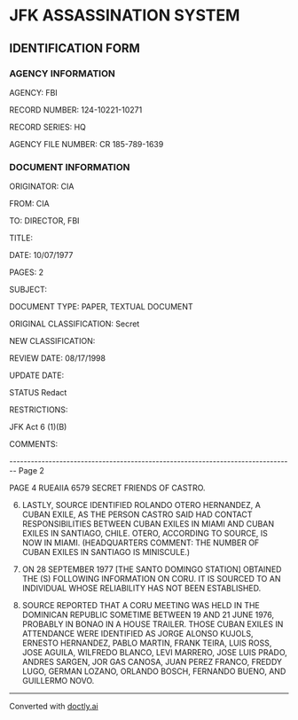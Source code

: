 # JFK ASSASSINATION SYSTEM

## IDENTIFICATION FORM

### AGENCY INFORMATION

AGENCY: FBI

RECORD NUMBER: 124-10221-10271

RECORD SERIES: HQ

AGENCY FILE NUMBER: CR 185-789-1639

### DOCUMENT INFORMATION

ORIGINATOR: CIA

FROM: CIA

TO: DIRECTOR, FBI

TITLE:

DATE: 10/07/1977

PAGES: 2

SUBJECT:

DOCUMENT TYPE: PAPER, TEXTUAL DOCUMENT

ORIGINAL CLASSIFICATION: Secret

NEW CLASSIFICATION:

REVIEW DATE: 08/17/1998

UPDATE DATE:

STATUS Redact

RESTRICTIONS:

JFK Act 6 (1)(B)

COMMENTS:


-------------------------------------------------------------------------------- Page 2

PAGE 4 RUEAIIA 6579 SECRET
FRIENDS OF CASTRO.

6. LASTLY, SOURCE IDENTIFIED ROLANDO OTERO HERNANDEZ, A CUBAN
   EXILE, AS THE PERSON CASTRO SAID HAD CONTACT RESPONSIBILITIES BETWEEN
   CUBAN EXILES IN MIAMI AND CUBAN EXILES IN SANTIAGO, CHILE.
   OTERO, ACCORDING TO SOURCE, IS NOW IN MIAMI. (HEADQUARTERS COMMENT:
   THE NUMBER OF CUBAN EXILES IN SANTIAGO IS MINISCULE.)

7. ON 28 SEPTEMBER 1977 [THE SANTO DOMINGO STATION] OBTAINED THE (S)
   FOLLOWING INFORMATION ON CORU. IT IS SOURCED TO AN INDIVIDUAL WHOSE
   RELIABILITY HAS NOT BEEN ESTABLISHED.

8. SOURCE REPORTED THAT A CORU MEETING WAS HELD IN THE DOMINICAN
   REPUBLIC SOMETIME BETWEEN 19 AND 21 JUNE 1976, PROBABLY IN BONAO IN A
   HOUSE TRAILER. THOSE CUBAN EXILES IN ATTENDANCE WERE IDENTIFIED AS
   JORGE ALONSO KUJOLS, ERNESTO HERNANDEZ, PABLO MARTIN, FRANK TEIRA,
   LUIS ROSS, JOSE AGUILA, WILFREDO BLANCO, LEVI MARRERO, JOSE LUIS
   PRADO, ANDRES SARGEN, JOR GAS CANOSA, JUAN PEREZ FRANCO, FREDDY
   LUGO, GERMAN LOZANO, ORLANDO BOSCH, FERNANDO BUENO, AND GUILLERMO
   NOVO.


---
Converted with [doctly.ai](https://doctly.ai)